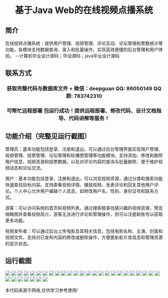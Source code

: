 <p><h1 align="center">基于Java Web的在线视频点播系统</h1></p>

## 简介
在线视频点播系统：提供用户管理、视频管理、评论互动、论坛管理和票数统计等功能，各模块支持数据查询、录入和批量操作，实现高效便捷的后台管理和用户体验。    --计算机毕业设计源码；毕设源码；java毕业设计源码


## 联系方式
<p><h3 align="center">获取完整代码与数据库文件 + 微信：deepguan QQ: 86050149 QQ群: 783742310</h3></p>
<p><h3 align="center">可帮忙远程部署 包运行成功！提供远程部署、修改代码、设计文档指导、代码讲解等服务！</h3></p>

## 功能介绍（完整见运行截图）
管理员：基本功能包括登录、注册和退出。可以通过后台管理界面实现用户管理、视频管理、投票管理、论坛管理和轮播图管理等功能模块。支持添加、修改和删除用户信息、视频资源和投票数据，以及对评论内容的查询与批量删除，便于维护视频动态和论坛交流。

用户：基本功能包括登录、注册和退出。可以浏览视频资源，通过分类和搜索功能快速查找目标内容。支持查看视频详情、播放视频、发表评论和回复其他用户评论。个人中心允许用户编辑个人信息，如修改用户名、性别、身份证号和联系方式。

游客：可以访问系统的首页和视频列表，通过搜索框查找感兴趣的视频资源，预览缩略图并查看视频简介。游客无法进行评论和管理操作，但可以注册新账号以获取更多功能。

视频发布者：可以通过后台上传电影及其相关信息，包括电影名称、主演、封面和视频文件。支持对已发布内容的修改或删除操作，方便更新影片库信息和管理资源的显示状态。


## 运行截图
![](https://bs-1329754181.cos.ap-shanghai.myqcloud.com/ssm/OnlineVideoOnDemandSystem/img/001.jpg)
![](https://bs-1329754181.cos.ap-shanghai.myqcloud.com/ssm/OnlineVideoOnDemandSystem/img/002.jpg)
![](https://bs-1329754181.cos.ap-shanghai.myqcloud.com/ssm/OnlineVideoOnDemandSystem/img/003.jpg)
![](https://bs-1329754181.cos.ap-shanghai.myqcloud.com/ssm/OnlineVideoOnDemandSystem/img/004.jpg)
![](https://bs-1329754181.cos.ap-shanghai.myqcloud.com/ssm/OnlineVideoOnDemandSystem/img/005.jpg)
![](https://bs-1329754181.cos.ap-shanghai.myqcloud.com/ssm/OnlineVideoOnDemandSystem/img/006.jpg)
![](https://bs-1329754181.cos.ap-shanghai.myqcloud.com/ssm/OnlineVideoOnDemandSystem/img/007.jpg)
![](https://bs-1329754181.cos.ap-shanghai.myqcloud.com/ssm/OnlineVideoOnDemandSystem/img/008.jpg)
![](https://bs-1329754181.cos.ap-shanghai.myqcloud.com/ssm/OnlineVideoOnDemandSystem/img/009.jpg)
![](https://bs-1329754181.cos.ap-shanghai.myqcloud.com/ssm/OnlineVideoOnDemandSystem/img/010.jpg)
![](https://bs-1329754181.cos.ap-shanghai.myqcloud.com/ssm/OnlineVideoOnDemandSystem/img/011.jpg)
![](https://bs-1329754181.cos.ap-shanghai.myqcloud.com/ssm/OnlineVideoOnDemandSystem/img/012.jpg)
![](https://bs-1329754181.cos.ap-shanghai.myqcloud.com/ssm/OnlineVideoOnDemandSystem/img/013.jpg)
![](https://bs-1329754181.cos.ap-shanghai.myqcloud.com/ssm/OnlineVideoOnDemandSystem/img/014.jpg)
![](https://bs-1329754181.cos.ap-shanghai.myqcloud.com/ssm/OnlineVideoOnDemandSystem/img/015.jpg)
![](https://bs-1329754181.cos.ap-shanghai.myqcloud.com/ssm/OnlineVideoOnDemandSystem/img/016.jpg)
![](https://bs-1329754181.cos.ap-shanghai.myqcloud.com/ssm/OnlineVideoOnDemandSystem/img/017.jpg)
![](https://bs-1329754181.cos.ap-shanghai.myqcloud.com/ssm/OnlineVideoOnDemandSystem/img/018.jpg)
![](https://bs-1329754181.cos.ap-shanghai.myqcloud.com/ssm/OnlineVideoOnDemandSystem/img/019.jpg)
![](https://bs-1329754181.cos.ap-shanghai.myqcloud.com/ssm/OnlineVideoOnDemandSystem/img/020.jpg)
![](https://bs-1329754181.cos.ap-shanghai.myqcloud.com/ssm/OnlineVideoOnDemandSystem/img/021.jpg)
![](https://bs-1329754181.cos.ap-shanghai.myqcloud.com/ssm/OnlineVideoOnDemandSystem/img/022.jpg)
![](https://bs-1329754181.cos.ap-shanghai.myqcloud.com/ssm/OnlineVideoOnDemandSystem/img/023.jpg)
![](https://bs-1329754181.cos.ap-shanghai.myqcloud.com/ssm/OnlineVideoOnDemandSystem/img/024.jpg)
![](https://bs-1329754181.cos.ap-shanghai.myqcloud.com/ssm/OnlineVideoOnDemandSystem/img/025.jpg)
![](https://bs-1329754181.cos.ap-shanghai.myqcloud.com/ssm/OnlineVideoOnDemandSystem/img/026.jpg)
![](https://bs-1329754181.cos.ap-shanghai.myqcloud.com/ssm/OnlineVideoOnDemandSystem/img/027.jpg)
![](https://bs-1329754181.cos.ap-shanghai.myqcloud.com/ssm/OnlineVideoOnDemandSystem/img/028.jpg)
![](https://bs-1329754181.cos.ap-shanghai.myqcloud.com/ssm/OnlineVideoOnDemandSystem/img/029.jpg)
![](https://bs-1329754181.cos.ap-shanghai.myqcloud.com/ssm/OnlineVideoOnDemandSystem/img/030.jpg)
![](https://bs-1329754181.cos.ap-shanghai.myqcloud.com/ssm/OnlineVideoOnDemandSystem/img/031.jpg)
![](https://bs-1329754181.cos.ap-shanghai.myqcloud.com/ssm/OnlineVideoOnDemandSystem/img/032.jpg)

<p>本代码来源于网络,仅供学习参考使用!</p>
